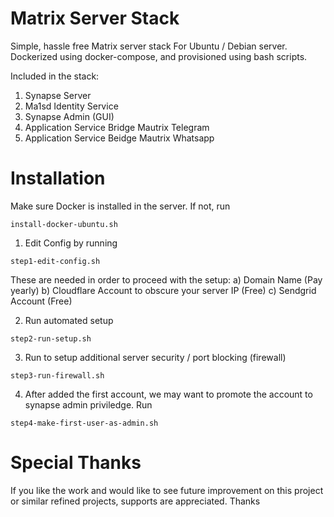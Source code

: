 # Matrix Server Stack

Simple, hassle free Matrix server stack For Ubuntu / Debian server. Dockerized using docker-compose, and provisioned using bash scripts.

Included in the stack:

1) Synapse Server
2) Ma1sd Identity Service
3) Synapse Admin (GUI)
4) Application Service Bridge Mautrix Telegram
5) Application Service Beidge Mautrix Whatsapp

# Installation

Make sure Docker is installed in the server. If not, run

``install-docker-ubuntu.sh``



1. Edit Config by running 

``step1-edit-config.sh``

These are needed in order to proceed with the setup:
a) Domain Name (Pay yearly)
b) Cloudflare Account to obscure your server IP (Free)
c) Sendgrid Account (Free)

2. Run automated setup

``step2-run-setup.sh``

3. Run to setup additional server security / port blocking (firewall)

``step3-run-firewall.sh``

4. After added the first account, we may want to promote the account to synapse admin priviledge. Run 

``step4-make-first-user-as-admin.sh``

# Special Thanks

If you like the work and would like to see future improvement on this project or similar refined projects, supports are appreciated. Thanks
